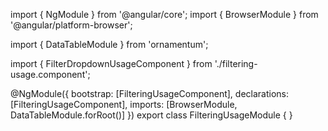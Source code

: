 import { NgModule } from '@angular/core';
import { BrowserModule } from '@angular/platform-browser';
  
import { DataTableModule } from 'ornamentum';
  
import { FilterDropdownUsageComponent } from './filtering-usage.component';

@NgModule({
 bootstrap: [FilteringUsageComponent],
 declarations: [FilteringUsageComponent],
 imports: [BrowserModule, DataTableModule.forRoot()]
})
export class FilteringUsageModule {
}
